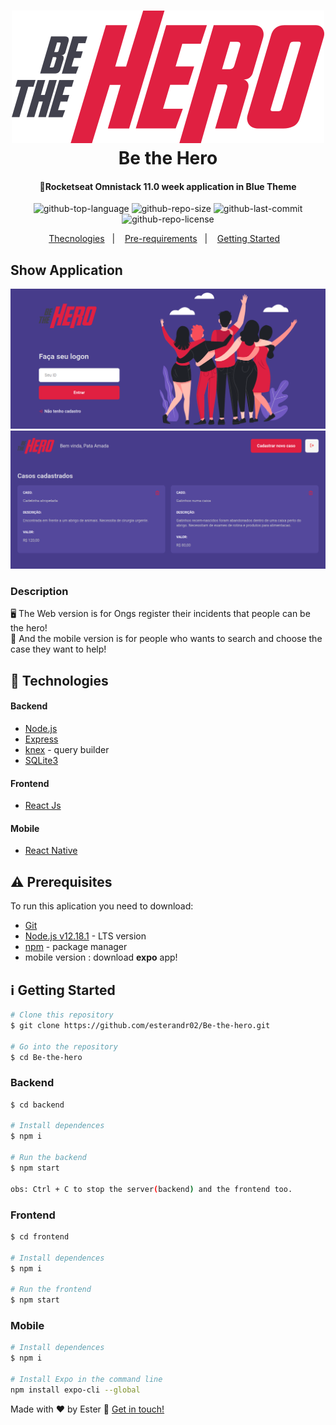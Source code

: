 <h1 align="center">
  <img alt="logo" src="frontend/src/assets/logo.svg"/>
  <br/>
  Be the Hero
</h1>

<h4 align="center">
  🚀️<strong>Rocketseat Omnistack 11.0 week application in Blue Theme</strong>
</h4>

<p align="center">
  <img alt="github-top-language" src="https://img.shields.io/github/languages/top/esterandr02/Be-the-hero">  
  <img alt="github-repo-size" src="https://img.shields.io/github/repo-size/esterandr02/Be-the-hero?color=red">
  <img alt="github-last-commit" src="https://img.shields.io/github/last-commit/esterandr02/Be-the-hero?color=green">
  <img alt="github-repo-license" src="https://img.shields.io/static/v1?label=license&message=MIT&color=blueviolet">
</p>

<p align="center">
  <a href="#rocket-technologies">Thecnologies</a>&nbsp;&nbsp;&nbsp;|&nbsp;&nbsp;&nbsp;
  <a href="#warning-prerequisites">Pre-requirements</a>&nbsp;&nbsp;&nbsp;|&nbsp;&nbsp;&nbsp;
  <a href="#information_source-getting-started">Getting Started</a>&nbsp;&nbsp;&nbsp;
</p>

## Show Application

<img alt="gofinances-dashboard" src="frontend/src/assets/dashboard.png"/>
<br/>
<img alt="gofinances-dashboard" src="frontend/src/assets/ong-profile.png"/>

### Description

🖥️ The Web version is for Ongs register their incidents that people can be the hero!  
📲️ And the mobile version is for people who wants to search and choose the case they want to help!

## :rocket: Technologies

#### Backend
-  [Node.js](https://nodejs.org/en/)
-  [Express](https://expressjs.com/pt-br/)
-  [knex](http://knexjs.org/#Installation) - query builder
-  [SQLite3](https://www.sqlite.org/index.html)

#### Frontend
-  [React Js](https://github.com/facebook/react)

#### Mobile
-  [React Native](https://github.com/facebook/react-native)

## :warning: Prerequisites

To run this aplication you need to download:
- [Git](https://git-scm.com)
- [Node.js v12.18.1](https://nodejs.org/dist/v12.18.1/node-v12.18.1-linux-x64.tar.xz) - LTS version
- [npm](https://www.npmjs.com/package/npm) - package manager
- mobile version : download __expo__ app!
  
## :information_source: Getting Started

```bash
# Clone this repository
$ git clone https://github.com/esterandr02/Be-the-hero.git

# Go into the repository
$ cd Be-the-hero
```
### Backend

```bash
$ cd backend

# Install dependences
$ npm i

# Run the backend
$ npm start

obs: Ctrl + C to stop the server(backend) and the frontend too.
```

### Frontend

```bash
$ cd frontend

# Install dependences
$ npm i

# Run the frontend
$ npm start
```

### Mobile
```bash
# Install dependences
$ npm i

# Install Expo in the command line
npm install expo-cli --global

```

Made with ♥ by Ester :wave: [Get in touch!](https://www.linkedin.com/in/ester-albuquerque-3589911a6/)
